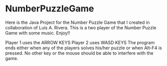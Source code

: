 NumberPuzzleGame
================
Here is the Java Project for the Number Puzzle Game that I created in collaboration of Luis A. Rivera.
This is a two player of the Number Puzzle Game with some music. Enjoy!!

Player 1 uses the ARROW KEYS
Player 2 uses WASD KEYS
The program ends either when any of the players solves his/her puzzle or when Alt-F4 is pressed. No 
other key or the mouse should be able to interfere with the game.
